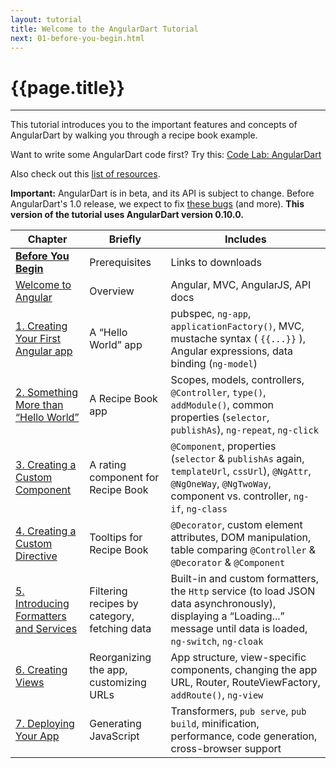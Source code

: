 ```yaml
---
layout: tutorial
title: Welcome to the AngularDart Tutorial
next: 01-before-you-begin.html
---
```


# {{page.title}}

<hr>

<p>
  This tutorial introduces you to the important
  features and concepts of AngularDart by
  walking you through a recipe book example.
</p>

<p>
  Want to write some AngularDart code first?
  Try this:
  <a href="https://github.com/angular/ng-darrrt-codelab/blob/master/README.md#code-lab-angulardart"
  class="btn btn-primary">Code Lab: AngularDart</a>
</p>

<p>Also check out this
   <a href="https://github.com/nikgraf/exploring-angular.dart/blob/master/resources.md">list of resources</a>.</p>

<div class="alert alert-warning">
  <strong>Important:</strong> AngularDart is in beta,
  and its API is subject to change.
  Before AngularDart's 1.0 release, we expect to fix
  <a href="https://github.com/angular/angular.dart/issues?milestone=12">these bugs</a>
  (and more).
  <strong>This version of the tutorial uses AngularDart version 0.10.0.</strong>
</div>

<table id="tutorial-toc">
  <thead>
    <tr>
      <th>Chapter</th>
      <th>Briefly</th>
      <th>Includes</th>
    </tr>
  </thead>
  <tbody>
    <tr>
      <td><a href="01-before-you-begin.html"><b>Before You Begin</b></a></td>
      <td>Prerequisites</td>
      <td>Links to downloads</td>
    </tr>
    <tr>
      <td><a href="02-welcome-to-angular.html">Welcome to Angular</a></td>
      <td>Overview</td>
      <td>Angular, MVC, AngularJS, API docs</td>
    </tr>
    <tr>
      <td><a href="03-ch01-creating-your-first-app.html">
          1. Creating Your First Angular app</a></td>
      <td>A “Hello World” app</td>
      <td>pubspec, <code>ng-app</code>, <code>applicationFactory()</code>,
          MVC, mustache
          syntax ( <code>{{...}}</code> ), Angular expressions, data
          binding (<code>ng-model</code>)</td>
    </tr>
    <tr>
      <td><a href="04-ch02-controller.html">2. Something More than
          “Hello World”</a></td>
      <td>A Recipe Book app</td>
      <td>Scopes, models, controllers, <code>@Controller</code>,
          <code>type()</code>, <code>addModule()</code>, 
          common properties (<code>selector</code>,
          <code>publishAs</code>), <code>ng-repeat</code>,
          <code>ng-click</code></td>
    </tr>
    <tr>
      <td><a href="05-ch03-component.html">3. Creating a Custom
          Component</a></td>
      <td>A rating component for Recipe Book</td>
      <td><code>@Component</code>, properties (<code>selector</code> &amp;
          <code>publishAs</code> again, <code>templateUrl</code>,
          <code>cssUrl</code>), <code>@NgAttr</code>, <code>@NgOneWay</code>, <code>@NgTwoWay</code>, component
          vs. controller, <code>ng-if</code>, <code>ng-class</code></td>
    </tr>
    <tr>
      <td><a href="06-ch04-directive.html">4. Creating a Custom
          Directive</a></td>
      <td>Tooltips for Recipe Book</td>
      <td><code>@Decorator</code>, custom element attributes, DOM manipulation,
          table comparing <code>@Controller</code> &amp; <code>@Decorator</code> &amp;
          <code>@Component</code></td>
    </tr>
    <tr>
      <td><a href="07-ch05-filter-service.html">5. Introducing Formatters
            and Services</a></td>
      <td>Filtering recipes by category, fetching data</td>
      <td>Built-in and custom formatters, the <code>Http</code> service (to
          load JSON data asynchronously), displaying a “Loading...”
          message until data is
          loaded, <code>ng-switch</code>, <code>ng-cloak</code></td>
    </tr>
    <tr>
      <td><a href="08-ch06-view.html">6. Creating Views</a></td>
      <td>Reorganizing the app, customizing URLs</td>
      <td>App structure, view-specific components, changing the app URL,
          Router, RouteViewFactory, <code>addRoute()</code>,
          <code>ng-view</code></td>
    </tr>
    <tr>
      <td><a href="09-ch07-deploying-your-app.html">7. Deploying Your
          App</a></td>
      <td>Generating JavaScript</td>
      <td>Transformers, <code>pub serve</code>, <code>pub build</code>,
          minification, performance, code generation,
          cross-browser support</td>
    </tr>
  </tbody>
</table>
